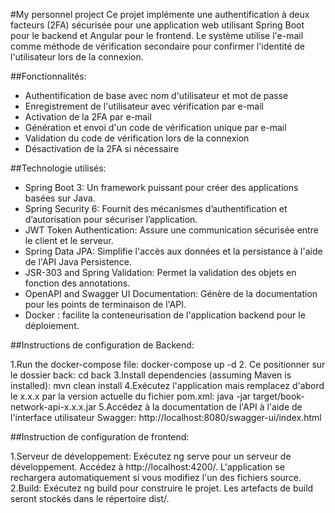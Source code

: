 #My personnel project
Ce projet implémente une authentification à deux facteurs (2FA) sécurisée pour une application web utilisant Spring Boot pour le backend et Angular pour le frontend. Le système utilise l'e-mail comme méthode de vérification secondaire pour confirmer l'identité de l'utilisateur lors de la connexion.

##Fonctionnalités:

* Authentification de base avec nom d'utilisateur et mot de passe
* Enregistrement de l'utilisateur avec vérification par e-mail
* Activation de la 2FA par e-mail
* Génération et envoi d'un code de vérification unique par e-mail
* Validation du code de vérification lors de la connexion
* Désactivation de la 2FA si nécessaire

##Technologie utilisés:

* Spring Boot 3: Un framework puissant pour créer des applications basées sur Java.
* Spring Security 6: Fournit des mécanismes d’authentification et d’autorisation pour sécuriser l’application.
* JWT Token Authentication: Assure une communication sécurisée entre le client et le serveur.
* Spring Data JPA: Simplifie l'accès aux données et la persistance à l'aide de l'API Java Persistence.
* JSR-303 and Spring Validation: Permet la validation des objets en fonction des annotations.
* OpenAPI and Swagger UI Documentation: Génère de la documentation pour les points de terminaison de l'API.
* Docker : facilite la conteneurisation de l'application backend pour le déploiement.

##Instructions de configuration de Backend:

1.Run the docker-compose file:
 docker-compose up -d
2. Ce positionner sur le dossier back:
  cd back
3.Install dependencies (assuming Maven is installed):
 mvn clean install
4.Exécutez l'application mais remplacez d'abord le x.x.x par la version actuelle du fichier pom.xml:
  java -jar target/book-network-api-x.x.x.jar
5.Accédez à la documentation de l'API à l'aide de l'interface utilisateur Swagger:
  http://localhost:8080/swagger-ui/index.html

##Instruction de configuration de frontend:

1.Serveur de développement:
  Exécutez ng serve pour un serveur de développement. Accédez à http://localhost:4200/. L'application se rechargera automatiquement si vous modifiez l'un des fichiers source.
2.Build:
  Exécutez ng build pour construire le projet. Les artefacts de build seront stockés dans le répertoire dist/.
